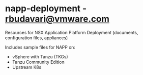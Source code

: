 # napp-deployment - rbudavari@vmware.com

Resources for NSX Application Platform Deployment (documents, configuration files, appliances)

Includes sample files for NAPP on:
- vSphere with Tanzu (TKGs)
- Tanzu Community Edition
- Upstream K8s
